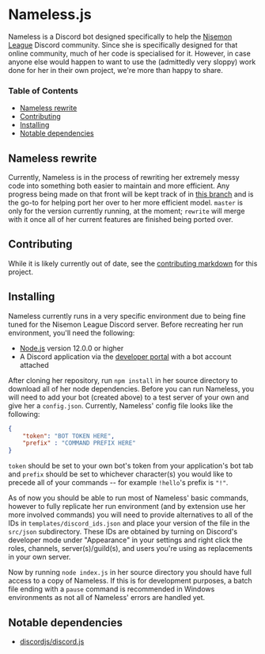 # Nameless.js
Nameless is a Discord bot designed specifically to help the [Nisemon League](https://discord.gg/kvWncZx) Discord community. Since she is specifically designed for that online community, much of her code is specialised for it. However, in case anyone else would happen to want to use the (admittedly very sloppy) work done for her in their own project, we're more than happy to share.

### Table of Contents
+ [Nameless rewrite](#nameless-rewrite)
+ [Contributing](#contributing)
+ [Installing](#installing)
+ [Notable dependencies](#notable-dependencies)

## Nameless rewrite
Currently, Nameless is in the process of rewriting her extremely messy code into something both easier to maintain and more efficient. Any progress being made on that front will be kept track of in [this branch](https://github.com/dististik/Nameless.js/tree/rewrite) and is the go-to for helping port her over to her more efficient model. `master` is only for the version currently running, at the moment; `rewrite` will merge with it once all of her current features are finished being ported over.

## Contributing
While it is likely currently out of date, see the [contributing markdown](https://github.com/dististik/Nameless.js/blob/master/CONTRIBUTING.md) for this project.

## Installing
Nameless currently runs in a very specific environment due to being fine tuned for the Nisemon League Discord server. Before recreating her run environment, you'll need the following:
+ [Node.js](https://nodejs.org/) version 12.0.0 or higher
+ A Discord application via the [developer portal](https://discord.com/developers) with a bot account attached

After cloning her repository, run `npm install` in her source directory to download all of her node dependencies. Before you can run Nameless, you will need to add your bot (created above) to a test server of your own and give her a `config.json`. Currently, Nameless' config file looks like the following:

```json
{
	"token": "BOT TOKEN HERE",
	"prefix" : "COMMAND PREFIX HERE"
}
```

`token` should be set to your own bot's token from your application's bot tab and `prefix` should be set to whichever character(s) you would like to precede all of your commands -- for example `!hello`'s prefix is `"!"`.

As of now you should be able to run most of Nameless' basic commands, however to fully replicate her run environment (and by extension use her more involved commands) you will need to provide alternatives to all of the IDs in `templates/discord_ids.json` and place your version of the file in the `src/json` subdirectory. These IDs are obtained by turning on Discord's developer mode under "Appearance" in your settings and right click the roles, channels, server(s)/guild(s), and users you're using as replacements in your own server.

Now by running `node index.js` in her source directory you should have full access to a copy of Nameless. If this is for development purposes, a batch file ending with a `pause` command is recommended in Windows environments as not all of Nameless' errors are handled yet.

## Notable dependencies
+ [discordjs/discord.js](https://github.com/discordjs/discord.js)
